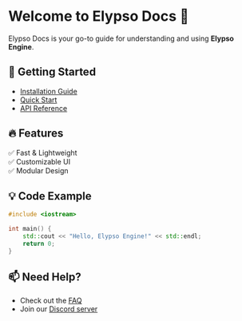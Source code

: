 # Welcome to Elypso Docs 🚀

Elypso Docs is your go-to guide for understanding and using **Elypso Engine**.

## 📖 Getting Started
- [Installation Guide](installation.md)
- [Quick Start](quickstart.md)
- [API Reference](api.md)

## 🔥 Features
✅ Fast & Lightweight  
✅ Customizable UI  
✅ Modular Design  

## 💡 Code Example
```cpp
#include <iostream>

int main() {
    std::cout << "Hello, Elypso Engine!" << std::endl;
    return 0;
}
```

## 📫 Need Help?
- Check out the [FAQ](faq.md)
- Join our [Discord server](https://discord.gg/BtN4q8KDCY)



